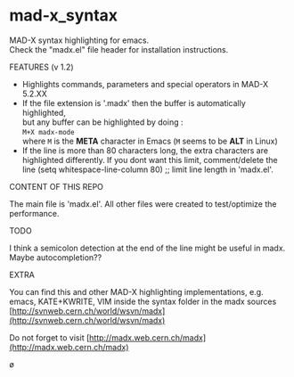 mad-x_syntax
============

MAD-X syntax highlighting for emacs.  
Check the "madx.el" file header for installation instructions.


FEATURES (v 1.2)

* Highlights commands, parameters and special operators in MAD-X 5.2.XX
* If the file extension is '.madx' then the buffer is automatically highlighted,  
  but any buffer can be highlighted by doing :  
    `M+X madx-mode`  
  where `M` is the **META** character in Emacs (`M` seems to be **ALT** in Linux)
* If the line is more than 80 characters long, the extra characters are 
  highlighted differently. 
  If you dont want this limit, comment/delete the line 
      (setq whitespace-line-column 80) ;; limit line length 
  in 'madx.el'. 


CONTENT OF THIS REPO

The main file is 'madx.el'. 
All other files were created to test/optimize the performance.


TODO

I think a semicolon detection at the end of the line might be useful in madx. 
Maybe autocompletion??


EXTRA

You can find this and other MAD-X highlighting implementations, e.g.
  emacs, KATE+KWRITE, VIM
inside the syntax folder in the madx sources
[http://svnweb.cern.ch/world/wsvn/madx](http://svnweb.cern.ch/world/wsvn/madx)

Do not forget to visit 
[http://madx.web.cern.ch/madx](http://madx.web.cern.ch/madx)

ø
    
